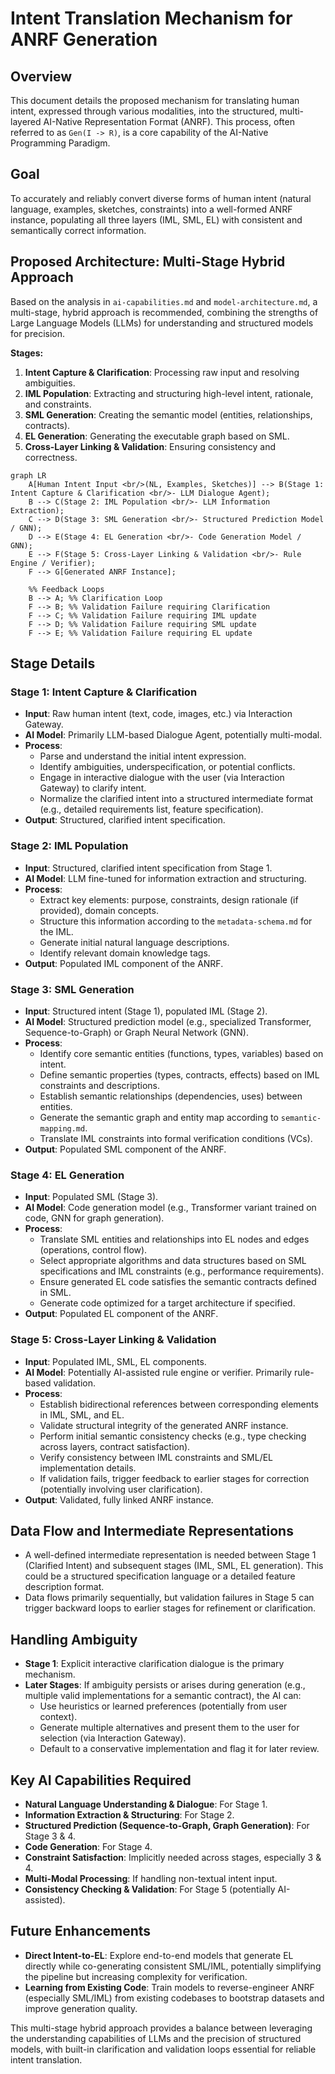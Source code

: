 # Intent Translation Mechanism for ANRF Generation

## Overview

This document details the proposed mechanism for translating human intent, expressed through various modalities, into the structured, multi-layered AI-Native Representation Format (ANRF). This process, often referred to as `Gen(I -> R)`, is a core capability of the AI-Native Programming Paradigm.

## Goal

To accurately and reliably convert diverse forms of human intent (natural language, examples, sketches, constraints) into a well-formed ANRF instance, populating all three layers (IML, SML, EL) with consistent and semantically correct information.

## Proposed Architecture: Multi-Stage Hybrid Approach

Based on the analysis in `ai-capabilities.md` and `model-architecture.md`, a multi-stage, hybrid approach is recommended, combining the strengths of Large Language Models (LLMs) for understanding and structured models for precision.

**Stages:**

1.  **Intent Capture & Clarification**: Processing raw input and resolving ambiguities.
2.  **IML Population**: Extracting and structuring high-level intent, rationale, and constraints.
3.  **SML Generation**: Creating the semantic model (entities, relationships, contracts).
4.  **EL Generation**: Generating the executable graph based on SML.
5.  **Cross-Layer Linking & Validation**: Ensuring consistency and correctness.

```mermaid
graph LR
    A[Human Intent Input <br/>(NL, Examples, Sketches)] --> B(Stage 1: Intent Capture & Clarification <br/>- LLM Dialogue Agent);
    B --> C(Stage 2: IML Population <br/>- LLM Information Extraction);
    C --> D(Stage 3: SML Generation <br/>- Structured Prediction Model / GNN);
    D --> E(Stage 4: EL Generation <br/>- Code Generation Model / GNN);
    E --> F(Stage 5: Cross-Layer Linking & Validation <br/>- Rule Engine / Verifier);
    F --> G[Generated ANRF Instance];

    %% Feedback Loops
    B --> A; %% Clarification Loop
    F --> B; %% Validation Failure requiring Clarification
    F --> C; %% Validation Failure requiring IML update
    F --> D; %% Validation Failure requiring SML update
    F --> E; %% Validation Failure requiring EL update
```

## Stage Details

### Stage 1: Intent Capture & Clarification

*   **Input**: Raw human intent (text, code, images, etc.) via Interaction Gateway.
*   **AI Model**: Primarily LLM-based Dialogue Agent, potentially multi-modal.
*   **Process**:
    *   Parse and understand the initial intent expression.
    *   Identify ambiguities, underspecification, or potential conflicts.
    *   Engage in interactive dialogue with the user (via Interaction Gateway) to clarify intent.
    *   Normalize the clarified intent into a structured intermediate format (e.g., detailed requirements list, feature specification).
*   **Output**: Structured, clarified intent specification.

### Stage 2: IML Population

*   **Input**: Structured, clarified intent specification from Stage 1.
*   **AI Model**: LLM fine-tuned for information extraction and structuring.
*   **Process**:
    *   Extract key elements: purpose, constraints, design rationale (if provided), domain concepts.
    *   Structure this information according to the `metadata-schema.md` for the IML.
    *   Generate initial natural language descriptions.
    *   Identify relevant domain knowledge tags.
*   **Output**: Populated IML component of the ANRF.

### Stage 3: SML Generation

*   **Input**: Structured intent (Stage 1), populated IML (Stage 2).
*   **AI Model**: Structured prediction model (e.g., specialized Transformer, Sequence-to-Graph) or Graph Neural Network (GNN).
*   **Process**:
    *   Identify core semantic entities (functions, types, variables) based on intent.
    *   Define semantic properties (types, contracts, effects) based on IML constraints and descriptions.
    *   Establish semantic relationships (dependencies, uses) between entities.
    *   Generate the semantic graph and entity map according to `semantic-mapping.md`.
    *   Translate IML constraints into formal verification conditions (VCs).
*   **Output**: Populated SML component of the ANRF.

### Stage 4: EL Generation

*   **Input**: Populated SML (Stage 3).
*   **AI Model**: Code generation model (e.g., Transformer variant trained on code, GNN for graph generation).
*   **Process**:
    *   Translate SML entities and relationships into EL nodes and edges (operations, control flow).
    *   Select appropriate algorithms and data structures based on SML specifications and IML constraints (e.g., performance requirements).
    *   Ensure generated EL code satisfies the semantic contracts defined in SML.
    *   Generate code optimized for a target architecture if specified.
*   **Output**: Populated EL component of the ANRF.

### Stage 5: Cross-Layer Linking & Validation

*   **Input**: Populated IML, SML, EL components.
*   **AI Model**: Potentially AI-assisted rule engine or verifier. Primarily rule-based validation.
*   **Process**:
    *   Establish bidirectional references between corresponding elements in IML, SML, and EL.
    *   Validate structural integrity of the generated ANRF instance.
    *   Perform initial semantic consistency checks (e.g., type checking across layers, contract satisfaction).
    *   Verify consistency between IML constraints and SML/EL implementation details.
    *   If validation fails, trigger feedback to earlier stages for correction (potentially involving user clarification).
*   **Output**: Validated, fully linked ANRF instance.

## Data Flow and Intermediate Representations

*   A well-defined intermediate representation is needed between Stage 1 (Clarified Intent) and subsequent stages (IML, SML, EL generation). This could be a structured specification language or a detailed feature description format.
*   Data flows primarily sequentially, but validation failures in Stage 5 can trigger backward loops to earlier stages for refinement or clarification.

## Handling Ambiguity

*   **Stage 1**: Explicit interactive clarification dialogue is the primary mechanism.
*   **Later Stages**: If ambiguity persists or arises during generation (e.g., multiple valid implementations for a semantic contract), the AI can:
    *   Use heuristics or learned preferences (potentially from user context).
    *   Generate multiple alternatives and present them to the user for selection (via Interaction Gateway).
    *   Default to a conservative implementation and flag it for later review.

## Key AI Capabilities Required

*   **Natural Language Understanding & Dialogue**: For Stage 1.
*   **Information Extraction & Structuring**: For Stage 2.
*   **Structured Prediction (Sequence-to-Graph, Graph Generation)**: For Stage 3 & 4.
*   **Code Generation**: For Stage 4.
*   **Constraint Satisfaction**: Implicitly needed across stages, especially 3 & 4.
*   **Multi-Modal Processing**: If handling non-textual intent input.
*   **Consistency Checking & Validation**: For Stage 5 (potentially AI-assisted).

## Future Enhancements

*   **Direct Intent-to-EL**: Explore end-to-end models that generate EL directly while co-generating consistent SML/IML, potentially simplifying the pipeline but increasing complexity for verification.
*   **Learning from Existing Code**: Train models to reverse-engineer ANRF (especially SML/IML) from existing codebases to bootstrap datasets and improve generation quality.

This multi-stage hybrid approach provides a balance between leveraging the understanding capabilities of LLMs and the precision of structured models, with built-in clarification and validation loops essential for reliable intent translation.